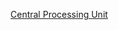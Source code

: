 [Central Processing Unit](https://github.com/vacu9708/Fundamental-knowledge/tree/main/Computer%20architecture/Central%20Processing%20Unit)
